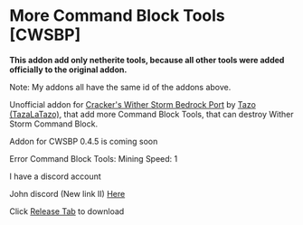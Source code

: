 # More Command Block Tools [CWSBP]
**This addon add only netherite tools, because all other tools were added officially to the original addon.**

Note: My addons all have the same id of the addons above.

Unofficial addon for [Cracker's Wither Storm Bedrock Port](https://decayed-team.mystrikingly.com/) by [Tazo (TazaLaTazo)](https://www.youtube.com/@TazoLaTaza), that add more Command Block Tools, that can destroy Wither Storm Command Block.

Addon for CWSBP 0.4.5 is coming soon

Error Command Block Tools: Mining Speed: 1

I have a discord account

John discord (New link II) [Here](https://discord.gg/wYpqH4SRsp)

Click [Release Tab](https://github.com/SuperHero2010/More-Command-Block-Tools-CWSBP-/releases) to download

